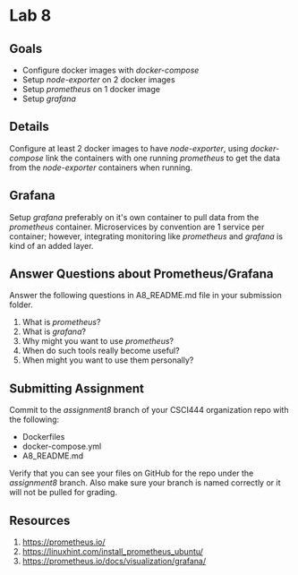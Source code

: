 # Lab 8

## Goals

* Configure docker images with *docker-compose*
* Setup *node-exporter* on 2 docker images
* Setup *prometheus* on 1 docker image
* Setup *grafana* 

## Details

Configure at least 2 docker images to have *node-exporter*, using *docker-compose* link the containers with one running *prometheus* to get the data from the *node-exporter* containers when running. 

## Grafana

Setup *grafana* preferably on it's own container to pull data from the *prometheus* container. Microservices by convention are 1 service per container; however, integrating monitoring like *prometheus* and *grafana* is kind of an added layer. 

## Answer Questions about Prometheus/Grafana

Answer the following questions in A8_README.md file in your submission folder. 

1. What is *prometheus*?
2. What is *grafana*?
3. Why might you want to use *prometheus*?
4. When do such tools really become useful? 
5. When might you want to use them personally?

## Submitting Assignment

Commit to the *assignment8* branch of your CSCI444 organization repo with the following:

* Dockerfiles
* docker-compose.yml
* A8_README.md

Verify that you can see your files on GitHub for the repo under the *assignment8* branch. Also make sure your branch is named correctly or it will not be pulled for grading.  


## Resources

1. https://prometheus.io/
2. https://linuxhint.com/install_prometheus_ubuntu/
3. https://prometheus.io/docs/visualization/grafana/
